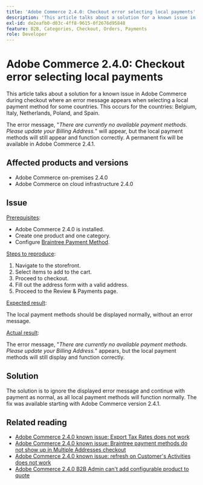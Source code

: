 ```yaml
---
title: 'Adobe Commerce 2.4.0: Checkout error selecting local payments'
description: 'This article talks about a solution for a known issue in Adobe Commerce during checkout where an error message appears when selecting a local payment method for some countries. This occurs for the countries: Belgium, Italy, Netherlands, Poland, and Spain.'
exl-id: de2eafb0-d03c-4ff8-9615-0f2676d95848
feature: B2B, Categories, Checkout, Orders, Payments
role: Developer
---
```

# Adobe Commerce 2.4.0: Checkout error selecting local payments

This article talks about a solution for a known issue in Adobe Commerce during checkout where an error message appears when selecting a local payment method for some countries. This occurs for the countries: Belgium, Italy, Netherlands, Poland, and Spain.

The error message, "*There are currently no available payment methods. Please update your Billing Address.*" will appear, but the local payment methods will still appear and function correctly. A permanent fix will be available in Adobe Commerce 2.4.1.

## Affected products and versions

* Adobe Commerce on-premises 2.4.0
* Adobe Commerce on cloud infrastructure 2.4.0

## Issue

<u>Prerequisites</u>:

* Adobe Commerce 2.4.0 is installed.
* Create one product and one category.
* Configure [Braintree Payment Method](https://developer.adobe.com/commerce/webapi/graphql/payment-methods/braintree/).

<u>Steps to reproduce</u>:

1. Navigate to the storefront.
1. Select items to add to the cart.
1. Proceed to checkout.
1. Fill out the address form with a valid address.
1. Proceed to the Review & Payments page.

<u>Expected result</u>:

The local payment methods should be displayed normally, without an error message.

<u>Actual result</u>:

The error message, "*There are currently no available payment methods. Please update your Billing Address.*" appears, but the local payment methods will still display and function correctly.

## Solution

The solution is to ignore the displayed error message and continue with payment as normal, as all local payment methods will function normally. The fix was available starting with Adobe Commerce version 2.4.1.

## Related reading

* [Adobe Commerce 2.4.0 known issue: Export Tax Rates does not work](/help/troubleshooting/miscellaneous/magento-2-4-0-known-issue-export-tax-rates-does-not-work.md)
* [Adobe Commerce 2.4.0 known issue: Braintree payment methods do not show up in Multiple Addresses checkout](/help/troubleshooting/payments/magento-2-4-0-braintree-not-in-multiple-addresses-checkout.md)
* [Adobe Commerce 2.4.0 known issue: refresh on Customer's Activities does not work](/help/troubleshooting/miscellaneous/magento-2-4-0-refresh-on-customer-activities-does-not-work.md)
* [Adobe Commerce 2.4.0 B2B Admin can't add configurable product to quote](/help/troubleshooting/miscellaneous/magento-2-4-0-b2b-admin-can-t-add-configurable-product-to-quote.md)
